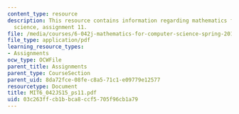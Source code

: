 ```yaml
---
content_type: resource
description: This resource contains information regarding mathematics for computer
  science, assignment 11.
file: /media/courses/6-042j-mathematics-for-computer-science-spring-2015/03c263ffcb1bbca8ccf5705f96cb1a79_MIT6_042JS15_ps11.pdf
file_type: application/pdf
learning_resource_types:
- Assignments
ocw_type: OCWFile
parent_title: Assignments
parent_type: CourseSection
parent_uid: 8da72fce-08fe-c8a5-71c1-e09779e12577
resourcetype: Document
title: MIT6_042JS15_ps11.pdf
uid: 03c263ff-cb1b-bca8-ccf5-705f96cb1a79
---
```

